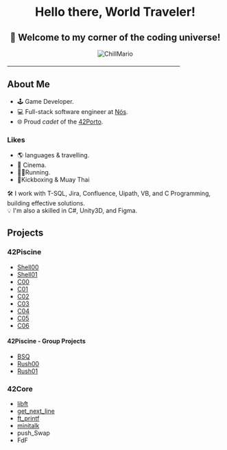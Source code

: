 <div align="center">
  <h1><b>Hello there, World Traveler!</b></h1> 
  <h2><b>🚀 Welcome to my corner of the coding universe!</b></h2>
</div>

<p align="center">
  <img src="https://github.com/SopadeGalinha/SopadeGalinha/assets/75684404/23754dd9-acba-44f5-a80e-3274e59e3b6d" alt="ChillMario"/>
</p>

<hr style="width: 80%; margin-top: 20px; margin-bottom: 20px; border-color: #ccc;">

## About Me

- 🕹️ Game Developer.
- 💻 Full-stack software engineer at [Nós](https://www.linkedin.com/company/nos-sgps/).
- 🌐 Proud _cadet_ of the [42Porto](https://www.42porto.com/).

### Likes
- 🌎 languages & travelling.
- 🎥 Cinema.
- 🏃🏻Running.
- 🥊Kickboxing & Muay Thai
  
🛠️ I work with T-SQL, Jira, Confluence, Uipath, VB, and C Programming, building effective solutions. <br>
💡 I'm also a skilled in C#, Unity3D, and Figma.

## Projects
  ### 42Piscine
 - [Shell00](https://github.com/SopadeGalinha/42Piscine/tree/main/Shell00)
 - [Shell01](https://github.com/SopadeGalinha/42Piscine/tree/main/Shell01)
 - [C00](https://github.com/SopadeGalinha/42Piscine/tree/main/C00)
 - [C01](https://github.com/SopadeGalinha/42Piscine/tree/main/C01)
 - [C02](https://github.com/SopadeGalinha/42Piscine/tree/main/C02)
 - [C03](https://github.com/SopadeGalinha/42Piscine/tree/main/C03)
 - [C04](https://github.com/SopadeGalinha/42Piscine/tree/main/C04)
 - [C05](https://github.com/SopadeGalinha/42Piscine/tree/main/C05)
 - [C06](https://github.com/SopadeGalinha/42Piscine/tree/main/C06)
  #### 42Piscine - Group Projects
 - [BSQ](https://github.com/SopadeGalinha/42Piscine/tree/main/BSQ)
 - [Rush00](https://github.com/SopadeGalinha/42Piscine/tree/main/Rush00)
 - [Rush01](https://github.com/SopadeGalinha/42Piscine/tree/main/Rush01)
    
  ### 42Core
- [libft](https://github.com/SopadeGalinha/42-Libft)
- [get_next_line](https://github.com/SopadeGalinha/42-get_next_line)
- [ft_printf](https://github.com/SopadeGalinha/42-ft_printf)
- [minitalk](https://github.com/SopadeGalinha/42-Minitalk)
- push_Swap
- FdF
